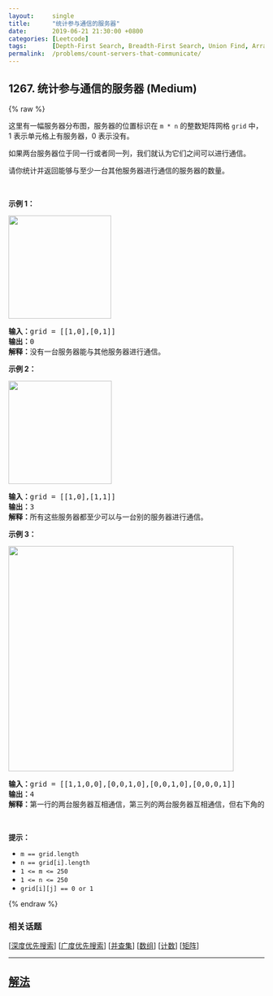 ```yaml
---
layout:     single
title:      "统计参与通信的服务器"
date:       2019-06-21 21:30:00 +0800
categories: [Leetcode]
tags:       [Depth-First Search, Breadth-First Search, Union Find, Array, Counting, Matrix]
permalink:  /problems/count-servers-that-communicate/
---
```


## 1267. 统计参与通信的服务器 (Medium)

{% raw %}

<p>这里有一幅服务器分布图，服务器的位置标识在&nbsp;<code>m * n</code>&nbsp;的整数矩阵网格&nbsp;<code>grid</code>&nbsp;中，1 表示单元格上有服务器，0 表示没有。</p>

<p>如果两台服务器位于同一行或者同一列，我们就认为它们之间可以进行通信。</p>

<p>请你统计并返回能够与至少一台其他服务器进行通信的服务器的数量。</p>

<p>&nbsp;</p>

<p><strong>示例 1：</strong></p>

<p><img alt="" src="https://assets.leetcode-cn.com/aliyun-lc-upload/uploads/2019/11/24/untitled-diagram-6.jpg" style="height: 203px; width: 202px;"></p>

<pre><strong>输入：</strong>grid = [[1,0],[0,1]]
<strong>输出：</strong>0
<strong>解释：</strong>没有一台服务器能与其他服务器进行通信。</pre>

<p><strong>示例 2：</strong></p>

<p><strong><img alt="" src="https://assets.leetcode-cn.com/aliyun-lc-upload/uploads/2019/11/24/untitled-diagram-4-1.jpg" style="height: 203px; width: 203px;"></strong></p>

<pre><strong>输入：</strong>grid = [[1,0],[1,1]]
<strong>输出：</strong>3
<strong>解释：</strong>所有这些服务器都至少可以与一台别的服务器进行通信。
</pre>

<p><strong>示例 3：</strong></p>

<p><img alt="" src="https://assets.leetcode-cn.com/aliyun-lc-upload/uploads/2019/11/24/untitled-diagram-1-3.jpg" style="height: 443px; width: 443px;"></p>

<pre><strong>输入：</strong>grid = [[1,1,0,0],[0,0,1,0],[0,0,1,0],[0,0,0,1]]
<strong>输出：</strong>4
<strong>解释：</strong>第一行的两台服务器互相通信，第三列的两台服务器互相通信，但右下角的服务器无法与其他服务器通信。
</pre>

<p>&nbsp;</p>

<p><strong>提示：</strong></p>

<ul>
	<li><code>m == grid.length</code></li>
	<li><code>n == grid[i].length</code></li>
	<li><code>1 &lt;= m &lt;= 250</code></li>
	<li><code>1 &lt;= n &lt;= 250</code></li>
	<li><code>grid[i][j] == 0 or 1</code></li>
</ul>

{% endraw %}

### 相关话题
  [[深度优先搜索](https://github.com/awesee/leetcode/tree/main/tag/depth-first-search/README.md)]
  [[广度优先搜索](https://github.com/awesee/leetcode/tree/main/tag/breadth-first-search/README.md)]
  [[并查集](https://github.com/awesee/leetcode/tree/main/tag/union-find/README.md)]
  [[数组](https://github.com/awesee/leetcode/tree/main/tag/array/README.md)]
  [[计数](https://github.com/awesee/leetcode/tree/main/tag/counting/README.md)]
  [[矩阵](https://github.com/awesee/leetcode/tree/main/tag/matrix/README.md)]

---

## [解法](https://github.com/awesee/leetcode/tree/main/problems/count-servers-that-communicate)
